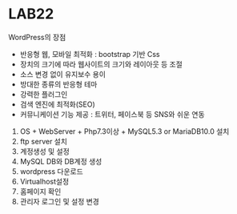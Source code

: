 # LAB22
WordPress의 장점
* 반응형 웹, 모바일 최적화 : bootstrap 기반 Css
* 장치의 크기에 따라 웹사이트의 크기와 레이아웃 등 조절
* 소스 변경 없이 유지보수 용이
* 방대한 종류의 반응형 테마
* 강력한 플러그인
* 검색 엔진에 최적화(SEO)
* 커뮤니케이션 기능 제공 : 트위터, 페이스북 등 SNS와 쉬운 연동 


1.	OS + WebServer + Php7.3이상 + MySQL5.3 or MariaDB10.0 설치
2.	ftp server 설치
3.	계정생성 및 설정
4.	MySQL DB와 DB계정 생성
5.	wordpress 다운로드
6.	Virtualhost설정
7.	홈페이지 확인
8.	관리자 로그인 및 설정 변경
